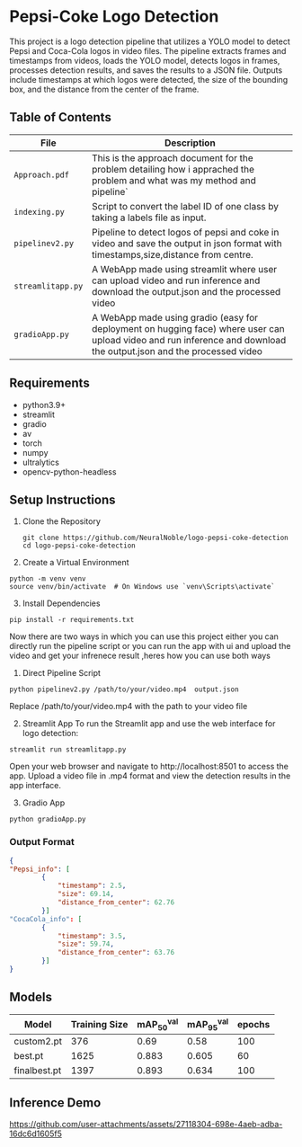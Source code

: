 # Pepsi-Coke Logo Detection 
This project is a logo detection pipeline that utilizes a YOLO model to detect Pepsi and Coca-Cola logos in video files. The pipeline extracts frames and timestamps from videos, loads the YOLO model, detects logos in frames, processes detection results, and saves the results to a JSON file. Outputs include timestamps at which logos were detected, the size of the bounding box, and the distance from the center of the frame.

## Table of Contents 

| File        | Description                                                        |
|-------------|--------------------------------------------------------------------|
|`Approach.pdf`| This is the approach document for the problem detailing how i apprached the problem and what was my method and pipeline`|
| `indexing.py` | Script to convert the label ID of one class by taking a labels file as input.                                |
| `pipelinev2.py` | Pipeline to detect logos of pepsi and coke in video and save the output in json format with timestamps,size,distance from centre. |
| `streamlitapp.py` | A WebApp made using streamlit where user can upload video and run inference and download the output.json and the processed video |
| `gradioApp.py` | A WebApp made using gradio (easy for deployment on hugging face) where user can upload video and run inference and download the output.json and the processed video |


## Requirements
- python3.9+
- streamlit
- gradio
- av
- torch
- numpy
- ultralytics
- opencv-python-headless

## Setup Instructions

1. Clone the Repository
   ```
   git clone https://github.com/NeuralNoble/logo-pepsi-coke-detection
   cd logo-pepsi-coke-detection
   ```
2. Create a Virtual Environment
  ```
  python -m venv venv
  source venv/bin/activate  # On Windows use `venv\Scripts\activate`
  ```
3. Install Dependencies
```
pip install -r requirements.txt
```
Now there are two ways in which you can use this project either you can directly run the pipeline script or you can run the app with ui and upload the video and get your infrenece result ,heres how you can use both ways 

1. Direct Pipeline Script
 ```
python pipelinev2.py /path/to/your/video.mp4  output.json
```
Replace /path/to/your/video.mp4 with the path to your video file



2. Streamlit App
To run the Streamlit app and use the web interface for logo detection:
```
streamlit run streamlitapp.py
```
Open your web browser and navigate to http://localhost:8501 to access the app. Upload a video file in .mp4 format and view the detection results in the app interface.

3. Gradio App
```
python gradioApp.py
```

### Output Format
```json
{
"Pepsi_info": [
        {
            "timestamp": 2.5,
            "size": 69.14,
            "distance_from_center": 62.76
        }]
"CocaCola_info": [
        {
            "timestamp": 3.5,
            "size": 59.74,
            "distance_from_center": 63.76
        }]
}

```

## Models 
| Model | Training Size | mAP<sub>50</sub><sup>val</sup> | mAP<sub>95</sub><sup>val</sup> | epochs |
|-------|---------------|-------------------------------|-------------------------------|----------|
| custom2.pt| 376          | 0.69                       | 0.58                          | 100
| best.pt | 1625          | 0.883                           | 0.605                          | 60
| finalbest.pt | 1397          | 0.893                           | 0.634                          | 100

## Inference Demo 

https://github.com/user-attachments/assets/27118304-698e-4aeb-adba-16dc6d1605f5







